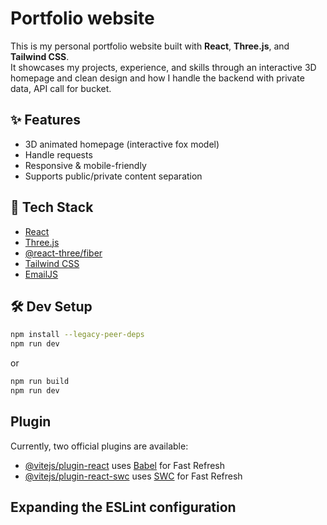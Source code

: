 # Portfolio website

This is my personal portfolio website built with **React**, **Three.js**, and **Tailwind CSS**.  
It showcases my projects, experience, and skills through an interactive 3D homepage and clean design and how I handle the backend with private data, API call for bucket.

## ✨ Features

- 3D animated homepage (interactive fox model)
- Handle requests
- Responsive & mobile-friendly
- Supports public/private content separation

## 🚀 Tech Stack

- [React](https://reactjs.org/)
- [Three.js](https://threejs.org/)
- [@react-three/fiber](https://github.com/pmndrs/react-three-fiber)
- [Tailwind CSS](https://tailwindcss.com/)
- [EmailJS](https://www.emailjs.com/)
## 🛠️ Dev Setup

```bash
npm install --legacy-peer-deps
npm run dev
```
or
```bash
npm run build
npm run dev
```


## Plugin 
Currently, two official plugins are available:

- [@vitejs/plugin-react](https://github.com/vitejs/vite-plugin-react/blob/main/packages/plugin-react/README.md) uses [Babel](https://babeljs.io/) for Fast Refresh
- [@vitejs/plugin-react-swc](https://github.com/vitejs/vite-plugin-react-swc) uses [SWC](https://swc.rs/) for Fast Refresh

## Expanding the ESLint configuration

